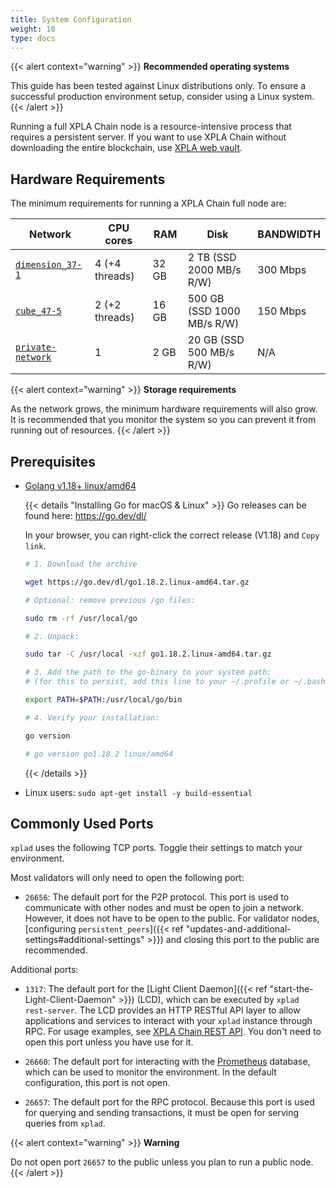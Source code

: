 ```yaml
---
title: System Configuration
weight: 10
type: docs
---
```


{{< alert context="warning" >}}
**Recommended operating systems**

This guide has been tested against Linux distributions only. To ensure a successful production environment setup, consider using a Linux system.
{{< /alert >}}

Running a full XPLA Chain node is a resource-intensive process that requires a persistent server. If you want to use XPLA Chain without downloading the entire blockchain, use [XPLA web vault](https://vault.xpla.io/).

## Hardware Requirements

The minimum requirements for running a XPLA Chain full node are:

| Network                                                                | CPU cores      | RAM   | Disk                       | BANDWIDTH |
|------------------------------------------------------------------------|----------------|-------|----------------------------|-----------|
| [`dimension_37-1`](../join-a-network#join-a-public-network)            | 4 (+4 threads) | 32 GB | 2 TB (SSD 2000 MB/s R/W)   | 300 Mbps  |
| [`cube_47-5`](../join-a-network#join-a-public-network)                 | 2 (+2 threads) | 16 GB | 500 GB (SSD 1000 MB/s R/W) | 150 Mbps  |
| [`private-network`](../join-a-network#start-your-private-xpla-network) | 1              | 2 GB  | 20 GB (SSD 500 MB/s R/W)   | N/A       |

{{< alert context="warning" >}}
**Storage requirements**

As the network grows, the minimum hardware requirements will also grow. It is recommended that you monitor the system so you can prevent it from running out of resources.
{{< /alert >}}

## Prerequisites

- [Golang v1.18+ linux/amd64](https://go.dev/dl/)

  {{< details "Installing Go for macOS & Linux" >}}
  Go releases can be found here: [ https://go.dev/dl/ ](https://go.dev/dl/)

  In your browser, you can right-click the correct release (V1.18) and `Copy link`.

  ```bash
  # 1. Download the archive

  wget https://go.dev/dl/go1.18.2.linux-amd64.tar.gz

  # Optional: remove previous /go files:

  sudo rm -rf /usr/local/go

  # 2. Unpack:

  sudo tar -C /usr/local -xzf go1.18.2.linux-amd64.tar.gz

  # 3. Add the path to the go-binary to your system path:
  # (for this to persist, add this line to your ~/.profile or ~/.bashrc or  ~/.zshrc)

  export PATH=$PATH:/usr/local/go/bin

  # 4. Verify your installation:

  go version

  # go version go1.18.2 linux/amd64

  ```
  {{< /details >}}

- Linux users: `sudo apt-get install -y build-essential`

## Commonly Used Ports

`xplad` uses the following TCP ports. Toggle their settings to match your environment.

Most validators will only need to open the following port:

- `26656`: The default port for the P2P protocol. This port is used to communicate with other nodes and must be open to join a network. However, it does not have to be open to the public. For validator nodes, [configuring `persistent_peers`]({{< ref "updates-and-additional-settings#additional-settings" >}}) and closing this port to the public are recommended.

Additional ports:

- `1317`: The default port for the [Light Client Daemon]({{< ref "start-the-Light-Client-Daemon" >}}) (LCD), which can be executed by `xplad rest-server`. The LCD provides an HTTP RESTful API layer to allow applications and services to interact with your `xplad` instance through RPC. For usage examples, see [XPLA Chain REST API](https://dimension-lcd.xpla.dev/swagger/). You don't need to open this port unless you have use for it.

- `26660`: The default port for interacting with the [Prometheus](https://prometheus.io) database, which can be used to monitor the environment. In the default configuration, this port is not open.

- `26657`: The default port for the RPC protocol. Because this port is used for querying and sending transactions, it must be open for serving queries from `xplad`.

{{< alert context="warning" >}}
**Warning**

Do not open port `26657` to the public unless you plan to run a public node.
{{< /alert >}}
